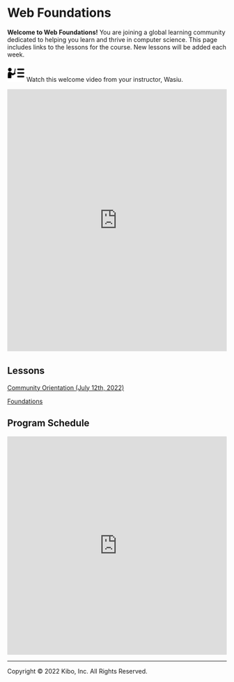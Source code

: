 # Web Foundations


**Welcome to Web Foundations!** You are joining a global learning community dedicated to helping you learn and thrive in computer science. This page includes links to the lessons for the course.  New lessons will be added each week.

<aside>


<img src="./web-foundations-july-2022/instruction.png" alt="Web foundation" width="40px" /> Watch this welcome video from your instructor, Wasiu.

</aside>

<div style="position: relative; height: 100%; width: 100%;">
    <iframe width="100%" height="600" src="https://www.youtube.com/embed/j4ilyAbvsF4" title="Welcome to the web foundation course" frameborder="0" allow="accelerometer; autoplay; clipboard-write; encrypted-media; gyroscope; picture-in-picture" allowfullscreen></iframe>
</div>

## Lessons

[Community Orientation (July 12th, 2022)](web-foundations-july-2022/community-orientation-july-2022.md)

[Foundations](web-foundations-july-2022/foundations.md)

## Program Schedule

<div style="width:100%;height:500px;"><iframe src="https://docs.google.com/presentation/d/1hYxAvs5YTPG9M3EgkdsKMzuzMzxHWe6LmcKeOOG7Z3M/edit#slide=id.gfd4e950dd5_0_71" frameborder="0" sandbox="allow-scripts allow-popups allow-top-navigation-by-user-activation allow-forms allow-same-origin" allowfullscreen="" style="width: 100%; height: 100%; border-radius: 1px; pointer-events: auto; background-color: white;"></iframe></div>

---

Copyright © 2022 Kibo, Inc. All Rights Reserved.
